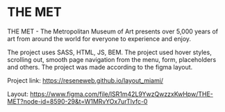 # THE MET

THE MET - The Metropolitan Museum of Art presents over 5,000 years of art from around the world for everyone to experience and enjoy.

The project uses SASS, HTML, JS, BEM.
The project used hover styles, scrolling out, smooth page navigation from the menu, form, placeholders and others.
The project was made according to the figma layout.

Project link:
https://reseneweb.github.io/layout_miami/

Layout:
https://www.figma.com/file/lSR1m42L9YwzQwzzxKwHpw/THE-MET?node-id=8590-29&t=W1MRvYOx7urTlvfc-0
